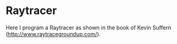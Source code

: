 # Raytracer

Here I program a Raytracer as shown in the book of Kevin Suffern (http://www.raytracegroundup.com/). 
